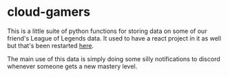 # cloud-gamers

This is a little suite of python functions for storing data on some of our friend's League of Legends data. It used to have a react project in it as well but that's been restarted [here](https://github.com/kahvilei/joebalytics). 

The main use of this data is simply doing some silly notifications to discord whenever someone gets a new mastery level. 

